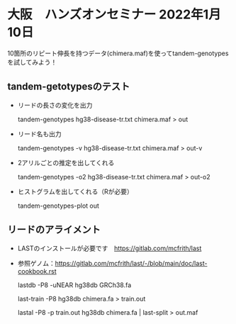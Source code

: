 # 大阪　ハンズオンセミナー 2022年1月10日


10箇所のリピート伸長を持つデータ(chimera.maf)を使ってtandem-genotypesを試してみよう！

## tandem-getotypesのテスト

* リードの長さの変化を出力


    tandem-genotypes hg38-disease-tr.txt chimera.maf > out

* リード名も出力


    tandem-genotypes -v hg38-disease-tr.txt chimera.maf > out-v

* 2アリルごとの推定を出してくれる


    tandem-genotypes -o2 hg38-disease-tr.txt chimera.maf > out-o2

* ヒストグラムを出してくれる（Rが必要）


    tandem-genotypes-plot out 


## リードのアライメント

* LASTのインストールが必要です　https://gitlab.com/mcfrith/last
* 参照ゲノム：https://gitlab.com/mcfrith/last/-/blob/main/doc/last-cookbook.rst


    lastdb -P8 -uNEAR hg38db GRCh38.fa 

    last-train -P8 hg38db chimera.fa > train.out 

    lastal -P8 -p train.out  hg38db chimera.fa | last-split > out.maf
